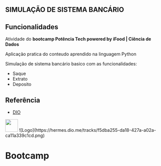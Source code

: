 ## SIMULAÇÃO DE SISTEMA BANCÁRIO  


## Funcionalidades

Atividade do **bootcamp Potência Tech powered by iFood | Ciência de Dados**

Aplicação pratica do conteudo aprendido na linguagem Python

Simulação de sistema bancário basico com as funcionalidades:

- Saque
- Extrato
- Deposito



## Referência

 - [DIO](dio.me)


<img loading="lazy" src="https://hermes.dio.me/tracks/f5dba255-da18-427a-a02a-ca11a339c1cd.png" width="40" height="40"/>
![Logo](https://hermes.dio.me/tracks/f5dba255-da18-427a-a02a-ca11a339c1cd.png)

# Bootcamp
